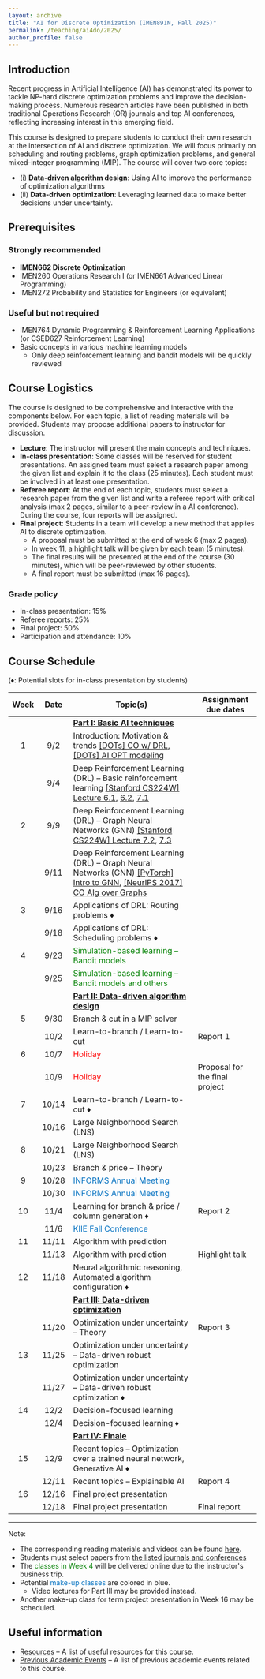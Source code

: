 ```yaml
---
layout: archive
title: "AI for Discrete Optimization (IMEN891N, Fall 2025)"
permalink: /teaching/ai4do/2025/
author_profile: false
---
```

## Introduction

Recent progress in Artificial Intelligence (AI) has demonstrated its power to tackle NP-hard discrete optimization problems and improve the decision-making process. Numerous research articles have been published in both traditional Operations Research (OR) journals and top AI conferences, reflecting increasing interest in this emerging field.

This course is designed to prepare students to conduct their own research at the intersection of AI and discrete optimization. We will focus primarily on scheduling and routing problems, graph optimization problems, and general mixed-integer programming (MIP). The course will cover two core topics:

* (i) **Data-driven algorithm design**: Using AI to improve the performance of optimization algorithms
* (ii) **Data-driven optimization**: Leveraging learned data to make better decisions under uncertainty.

## Prerequisites

### Strongly recommended

* **IMEN662 Discrete Optimization**
* IMEN260 Operations Research I (or IMEN661 Advanced Linear Programming)
* IMEN272 Probability and Statistics for Engineers (or equivalent)

### Useful but not required

* IMEN764 Dynamic Programming & Reinforcement Learning Applications (or CSED627 Reinforcement Learning)
* Basic concepts in various machine learning models
  * Only deep reinforcement learning and bandit models will be quickly reviewed

## Course Logistics

The course is designed to be comprehensive and interactive with the components below. For each topic, a list of reading materials will be provided. Students may propose additional papers to instructor for discussion.

* **Lecture**: The instructor will present the main concepts and techniques.
* **In-class presentation**: Some classes will be reserved for student presentations. An assigned team must select a research paper among the given list and explain it to the class (25 minutes). Each student must be involved in at least one presentation.
* **Referee report**: At the end of each topic, students must select a research paper from the given list and write a referee report with critical analysis (max 2 pages, similar to a peer-review in a AI conference). During the course, four reports will be assigned.
* **Final project**: Students in a team will develop a new method that applies AI to discrete optimization.
  * A proposal must be submitted at the end of week 6 (max 2 pages).
  * In week 11, a highlight talk will be given by each team (5 minutes).
  * The final results will be presented at the end of the course (30 minutes), which will be peer-reviewed by other students.
  * A final report must be submitted (max 16 pages).

### Grade policy

* In-class presentation: 15%
* Referee reports: 25%
* Final project: 50%
* Participation and attendance: 10%

## Course Schedule

(♦: Potential slots for in-class presentation by students)

| Week  | Date  | Topic(s)                                                                                                                                                                                                                 | Assignment due dates           |
| :---: | :---: | ------------------------------------------------------------------------------------------------------------------------------------------------------------------------------------------------------------------------ | ------------------------------ |
|       |       | [**Part I: Basic AI techniques**](/teaching/ai4do/2025/reading-list/#part-1)                                                                                                                                             |                                |
|   1   |  9/2  | Introduction: Motivation & trends [[DOTs] CO w/ DRL](https://www.youtube.com/watch?v=bi16pVVW52U), [[DOTs] AI OPT modeling](https://www.youtube.com/watch?v=_vN3pwB-PKI)                                                                                   |                                |
|       |  9/4  | Deep Reinforcement Learning (DRL) – Basic reinforcement learning [[Stanford CS224W] Lecture 6.1](https://www.youtube.com/watch?v=tutlI9YzJ2g), [6.2](https://www.youtube.com/watch?v=MH4yvtgAR-4), [7.1](https://www.youtube.com/watch?v=RU9uTa_-ZOw) |                                |
|   2   |  9/9  | Deep Reinforcement Learning (DRL) – Graph Neural Networks (GNN) [[Stanford CS224W] Lecture 7.2](https://youtu.be/247Mkqj_wRM), [7.3](https://www.youtube.com/watch?v=ew1cnUjRgl4)                                                                    |                                |
|       | 9/11  | Deep Reinforcement Learning (DRL) – Graph Neural Networks (GNN) [[PyTorch] Intro to GNN](https://www.youtube.com/watch?v=8owQBFAHw7E), [[NeurIPS 2017] CO Alg over Graphs](https://www.youtube.com/watch?v=14R3kkO1jSY)                                                     |                                |
|   3   | 9/16  | Applications of DRL: Routing problems ♦                                                                                                                                                                                  |                                |
|       | 9/18  | Applications of DRL: Scheduling problems ♦                                                                                                                                                                               |                                |
|   4   | 9/23  | <span style="color:green;">Simulation-based learning – Bandit models</span>                                                                                                                                              |                                |
|       | 9/25  | <span style="color:green;">Simulation-based learning – Bandit models and others</span>                                                                                                                                   |                                |
|       |       | [**Part II: Data-driven algorithm design**](/teaching/ai4do/2025/reading-list/#part-2)                                                                                                                                   |                                |
|   5   | 9/30  | Branch & cut in a MIP solver                                                                                                                                                                                             |                                |
|       | 10/2  | Learn-to-branch / Learn-to-cut                                                                                                                                                                                           | Report 1                       |
|   6   | 10/7  | <span style="color:red;">Holiday</span>                                                                                                                                                                                  |                                |
|       | 10/9  | <span style="color:red;">Holiday</span>                                                                                                                                                                                  | Proposal for the final project |
|   7   | 10/14 | Learn-to-branch / Learn-to-cut  ♦                                                                                                                                                                                        |                                |
|       | 10/16 | Large Neighborhood Search (LNS)                                                                                                                                                                                          |                                |
|   8   | 10/21 | Large Neighborhood Search (LNS)                                                                                                                                                                                          |                                |
|       | 10/23 | Branch & price – Theory                                                                                                                                                                                                  |                                |
|   9   | 10/28 | <span style="color:rgb(0, 112, 192);"> INFORMS Annual Meeting  </span>                                                                                                                                                               |                                |
|       | 10/30 | <span style="color:rgb(0, 112, 192);"> INFORMS Annual Meeting  </span>                                                                                                                                                               |                                |
|  10   | 11/4  | Learning for branch & price / column generation  ♦                                                                                                                                                                       | Report 2                       |
|       | 11/6  | <span style="color:rgb(0, 112, 192);"> KIIE Fall Conference  </span>                                                                                                                                                                 |                                |
|  11   | 11/11 | Algorithm with prediction                                                                                                                                                                                                |                                |
|       | 11/13 | Algorithm with prediction                                                                                                                                                                                                | Highlight talk                 |
|  12   | 11/18 | Neural algorithmic reasoning, Automated algorithm configuration  ♦                                                                                                                                                       |                                |
|       |       | [**Part III: Data-driven optimization**](/teaching/ai4do/2025/reading-list/#part-3)                                                                                                                                      |                                |
|       | 11/20 | Optimization under uncertainty – Theory                                                                                                                                                                                  | Report 3                       |
|  13   | 11/25 | Optimization under uncertainty – Data-driven robust optimization                                                                                                                                                         |                                |
|       | 11/27 | Optimization under uncertainty – Data-driven robust optimization  ♦                                                                                                                                                      |                                |
|  14   | 12/2  | Decision-focused learning                                                                                                                                                                                                |                                |
|       | 12/4  | Decision-focused learning  ♦                                                                                                                                                                                             |                                |
|       |       | [**Part IV: Finale**](/teaching/ai4do/2025/reading-list/#part-4)                                                                                                                                                         |                                |
|  15   | 12/9  | Recent topics – Optimization over a trained neural network, Generative AI  ♦                                                                                                                                             |                                |
|       | 12/11 | Recent topics – Explainable AI                                                                                                                                                                                           | Report 4                       |
|  16   | 12/16 | Final project presentation                                                                                                                                                                                               |                                |
|       | 12/18 | Final project presentation                                                                                                                                                                                               | Final report                   |

---

Note:

* The corresponding reading materials and videos can be found [here](/teaching/ai4do/2025/reading-list).
* Students must select papers from [the listed journals and conferences](/teaching/ai4do/2025/journal-list)
* The <span style="color:green;">classes in Week 4</span> will be delivered online due to the instructor's business trip.
* Potential <span style="color:rgb(0, 112, 192);">make-up classes</span> are colored in blue.
  * Video lectures for Part III may be provided instead.
* Another make-up class for term project presentation in Week 16 may be scheduled.

## Useful information

* [Resources](/teaching/ai4do/2025/resources) – A list of useful resources for this course.
* [Previous Academic Events](/teaching/ai4do/2025/previous-academic-events) – A list of previous academic events related to this course.

